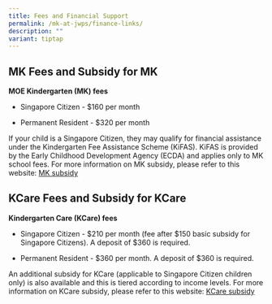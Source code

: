 ```yaml
---
title: Fees and Financial Support
permalink: /mk-at-jwps/finance-links/
description: ""
variant: tiptap
---
```

<h2>MK Fees and Subsidy for MK</h2><p><strong>MOE Kindergarten (MK) fees</strong></p><ul data-tight="true" class="tight"><li><p>Singapore Citizen - $160 per month</p></li><li><p>Permanent Resident - $320 per month</p></li></ul><p>If your child is a Singapore Citizen, they may qualify for financial assistance under the Kindergarten Fee Assistance Scheme (KiFAS). KiFAS is provided by the Early Childhood Development Agency (ECDA) and applies only to MK school fees. For more information on MK subsidy, please refer to this website: <a href="https://www.ecda.gov.sg/parents/subsidies-financial-assistance#KIFAS" rel="noopener noreferrer nofollow" target="_blank">MK subsidy</a></p><h2>KCare Fees and Subsidy for KCare</h2><p><strong>Kindergarten Care (KCare) fees</strong></p><ul data-tight="true" class="tight"><li><p>Singapore Citizen - $210 per month (fee after $150 basic subsidy for Singapore Citizens). A deposit of $360 is required.</p></li><li><p>Permanent Resident - $360 per month. A deposit of $360 is required.</p></li></ul><p>An additional subsidy for KCare (applicable to Singapore Citizen children only) is also available and this is tiered according to income levels. For more information on KCare subsidy, please refer to this website: <a href="https://www.moe.gov.sg/preschool/moe-kindergarten/kindergarten-care" rel="noopener noreferrer nofollow" target="_blank">KCare subsidy</a></p>